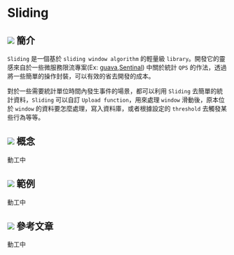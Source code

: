 # Sliding

## <img src="https://img.icons8.com/color/48/000000/chessboard.png"/> 簡介

`Sliding` 是一個基於 `sliding window algorithm` 的輕量級 `library`。開發它的靈感來自於一些微服務限流專案(Ex: [guava](https://github.com/google/guava),[Sentinal](https://github.com/alibaba/Sentinel)) 中關於統計 `QPS` 的作法，透過將一些簡單的操作封裝，可以有效的省去開發的成本。

對於一些需要統計單位時間內發生事件的場景，都可以利用 `Sliding` 去簡單的統計資料，`Sliding` 可以自訂 `Upload function`，用來處理 `window` 滑動後，原本位於 `window` 的資料要怎麼處理，寫入資料庫，或者根據設定的 `threshold` 去觸發某些行為等等。

## <img src="https://img.icons8.com/color/48/000000/king.png"/> 概念

動工中

## <img src="https://img.icons8.com/color/48/000000/knight.png"/> 範例

動工中

## <img src="https://img.icons8.com/color/48/000000/pawn.png"/> 參考文章

動工中